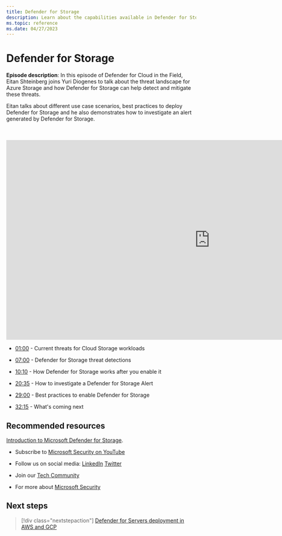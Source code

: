 ```yaml
---
title: Defender for Storage
description: Learn about the capabilities available in Defender for Storage.
ms.topic: reference
ms.date: 04/27/2023
---
```


# Defender for Storage

**Episode description**: In this episode of Defender for Cloud in the Field, Eitan Shteinberg joins Yuri Diogenes to talk about the threat landscape for Azure Storage and how Defender for Storage can help detect and mitigate these threats.  
 
  Eitan talks about different use case scenarios, best practices to deploy Defender for Storage and he also demonstrates how to investigate an alert generated by Defender for Storage. 

<br>
<br>
<iframe src="https://aka.ms/docs/player?id=79f69cee-ae56-4ce3-9443-0f45e5c3ccf4" width="1080" height="530" allowFullScreen="true" frameBorder="0"></iframe>

- [01:00](/shows/mdc-in-the-field/defender-for-storage#time=01m00s) - Current threats for Cloud Storage workloads

- [07:00](/shows/mdc-in-the-field/defender-for-storage#time=07m00s) - Defender for Storage threat detections

- [10:10](/shows/mdc-in-the-field/defender-for-storage#time=10m10s) - How Defender for Storage works after you enable it

- [20:35](/shows/mdc-in-the-field/defender-for-storage#time=20m35s) - How to investigate a Defender for Storage Alert

- [29:00](/shows/mdc-in-the-field/defender-for-storage#time=29m00s) - Best practices to enable Defender for Storage

- [32:15](/shows/mdc-in-the-field/defender-for-storage#time=32m15s) - What's coming next

## Recommended resources
  
[Introduction to Microsoft Defender for Storage](defender-for-storage-introduction.md).

-  Subscribe to [Microsoft Security on YouTube](https://www.youtube.com/redirect?event=video_description&redir_token=QUFFLUhqa0ZoTml2Qm9kZ2pjRzNMUXFqVUwyNl80YVNtd3xBQ3Jtc0trVm9QM2Z0NlpOeC1KSUE2UEd1cVJ5aHQ0MTN6WjJEYmNlOG9rWC1KZ1ZqaTNmcHdOOHMtWXRLSGhUTVBhQlhhYzlUc2xmTHZtaUpkd1c4LUQzLWt1YmRTbkVQVE5EcTJIM0Foc042SGdQZU5acVRJbw&q=https%3A%2F%2Faka.ms%2FSubscribeMicrosoftSecurity)

-  Follow us on social media: 
  [LinkedIn](https://www.youtube.com/redirect?event=video_description&redir_token=QUFFLUhqbFk5TXZuQld2NlpBRV9BQlJqMktYSm95WWhCZ3xBQ3Jtc0tsQU13MkNPWGNFZzVuem5zc05wcnp0VGxybHprVTkwS2todWw0b0VCWUl4a2ZKYVktNGM1TVFHTXpmajVLcjRKX0cwVFNJaDlzTld4MnhyenBuUGRCVmdoYzRZTjFmYXRTVlhpZGc4MHhoa3N6ZDhFMA&q=https%3A%2F%2Fwww.linkedin.com%2Fshowcase%2Fmicrosoft-security%2F)
  [Twitter](https://twitter.com/msftsecurity)

-  Join our [Tech Community](https://aka.ms/SecurityTechCommunity)

-  For more about [Microsoft Security](https://msft.it/6002T9HQY)

## Next steps

> [!div class="nextstepaction"]
> [Defender for Servers deployment in AWS and GCP](episode-fourteen.md)
